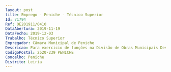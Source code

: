 ```yaml
--- 
layout: post
title: Emprego - Peniche - Técnico Superior
Id: 71794
Ref: OE201911/0410
DataAbertura: 2019-11-19
DataFecho: 2019-12-03
Trabalho: Técnico Superior
Empregador: Câmara Municipal de Peniche
Descricao: Para exercicio de funções na Divisão de Obras Municipais Desenvolve funções consultivas, de estudo, planeamento,programação,avaliação e aplicação de métodos e processos de natureza técnicae ou científica, que fundamentam e preparam a decisão. Elaboração depareceres, projetos e atividades conducentes à definição e concretização daspolíticas do Município na área de Fiscalização de Empreitadas, compreendendo •	Acompanhamento da execução dos trabalhos •	Realização de autos de medição •	Realização de autos de revisão de preços •	Balizamento do plano de trabalhos •	Conta final da empreitada •	Pedido de esclarecimentos ao projetista •	Reuniões de obra •	Verificação do cumprimento do caderno de encargos, clausulas técnicas e jurídicas, código dos contratos públicos e legislação complementar •	Elaboração de pareceres técnicos.
CodigoPostal: 2520-239 PENICHE
Concelho: Peniche
Distrito: Leiria
--- 
```

